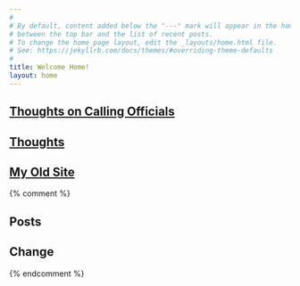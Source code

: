 ```yaml
---
#
# By default, content added below the "---" mark will appear in the home page
# between the top bar and the list of recent posts.
# To change the home page layout, edit the _layouts/home.html file.
# See: https://jekyllrb.com/docs/themes/#overriding-theme-defaults
#
title: Welcome Home!
layout: home
---
```




## [Thoughts on Calling Officials](calling_officials.html)
## [Thoughts](/thoughts.html)
## [My Old Site](https://thesre.github.io/oldSite/)
{% comment %}
## Posts
## Change
{% endcomment %}
